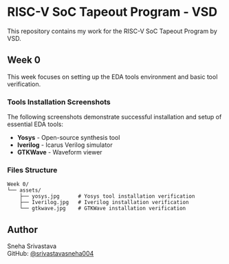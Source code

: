 # RISC-V SoC Tapeout Program - VSD

This repository contains my work for the RISC-V SoC Tapeout Program by VSD.

## Week 0

This week focuses on setting up the EDA tools environment and basic tool verification.

### Tools Installation Screenshots

The following screenshots demonstrate successful installation and setup of essential EDA tools:

- **Yosys** - Open-source synthesis tool
- **Iverilog** - Icarus Verilog simulator  
- **GTKWave** - Waveform viewer

### Files Structure

```
Week 0/
└── assets/
    ├── yosys.jpg      # Yosys tool installation verification
    ├── Iverilog.jpg   # Iverilog installation verification
    └── gtkwave.jpg    # GTKWave installation verification
```

## Author

Sneha Srivastava  
GitHub: [@srivastavasneha004](https://github.com/srivastavasneha004)